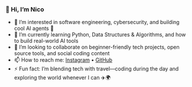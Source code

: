 ### 👋 Hi, I’m Nico

- 👀 I’m interested in software engineering, cybersecurity, and building cool AI agents 🤖  
- 🌱 I’m currently learning Python, Data Structures & Algorithms, and how to build real-world AI tools  
- 💞️ I’m looking to collaborate on beginner-friendly tech projects, open source tools, and social coding content  
- 📫 How to reach me: [Instagram](https://instagram.com/justnicoramos) • [GitHub](https://github.com/NicoRamos-98)  
- ⚡ Fun fact: I’m blending tech with travel—coding during the day and exploring the world whenever I can ✈️🌍  


